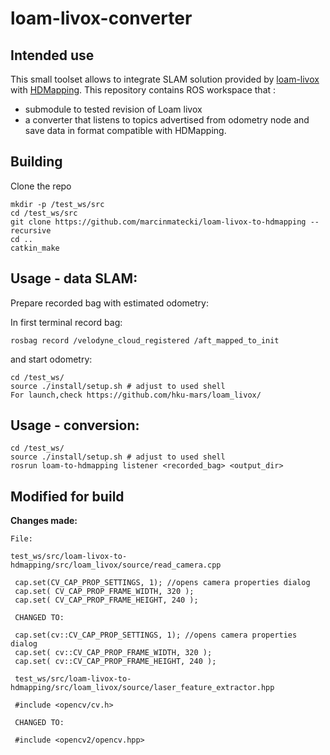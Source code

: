 # loam-livox-converter



## Intended use 

This small toolset allows to integrate SLAM solution provided by [loam-livox](https://github.com/hku-mars/loam_livox/) with [HDMapping](https://github.com/MapsHD/HDMapping).
This repository contains ROS  workspace that :
  - submodule to tested revision of Loam livox
  - a converter that listens to topics advertised from odometry node and save data in format compatible with HDMapping.


## Building

Clone the repo
```shell
mkdir -p /test_ws/src
cd /test_ws/src
git clone https://github.com/marcinmatecki/loam-livox-to-hdmapping --recursive
cd ..
catkin_make
```

## Usage - data SLAM:

Prepare recorded bag with estimated odometry:

In first terminal record bag:
```shell
rosbag record /velodyne_cloud_registered /aft_mapped_to_init
```

and start odometry:
```shell 
cd /test_ws/
source ./install/setup.sh # adjust to used shell
For launch,check https://github.com/hku-mars/loam_livox/
```

## Usage - conversion:

```shell
cd /test_ws/
source ./install/setup.sh # adjust to used shell
rosrun loam-to-hdmapping listener <recorded_bag> <output_dir>
```




## Modified for build


**Changes made:**

 
   ```
  File:

  test_ws/src/loam-livox-to-hdmapping/src/loam_livox/source/read_camera.cpp

    cap.set(CV_CAP_PROP_SETTINGS, 1); //opens camera properties dialog
    cap.set( CV_CAP_PROP_FRAME_WIDTH, 320 );
    cap.set( CV_CAP_PROP_FRAME_HEIGHT, 240 );

    CHANGED TO:

    cap.set(cv::CV_CAP_PROP_SETTINGS, 1); //opens camera properties dialog
    cap.set( cv::CV_CAP_PROP_FRAME_WIDTH, 320 );
    cap.set( cv::CV_CAP_PROP_FRAME_HEIGHT, 240 );

    test_ws/src/loam-livox-to-hdmapping/src/loam_livox/source/laser_feature_extractor.hpp

    #include <opencv/cv.h>

    CHANGED TO:

    #include <opencv2/opencv.hpp>

